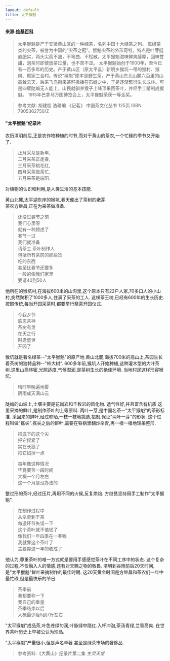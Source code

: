```yaml
---
layout: default
title: 太平猴魁
---
```


#### 来源:[维基百科][1]
> 太平猴魁是产于安徽黄山区的一种绿茶，名列中国十大绿茶之列。
属绿茶类的尖茶，被誉为中国的“尖茶之冠”。猴魁尖茶的外形奇特，特点是叶芽挺直肥实，两头尖而不翘，不弯曲、不松散。太平猴魁滋味鲜爽醇厚，回味甘甜，泡茶时即使放茶过量，也不苦不涩。
太平猴魁始创于1900年，至今已有一百多年的历史。产于黄山区（原太平县）新明乡猴坑一带的猴村、猴岗、颜家三合村。传说“猴魁”原本是野生茶，产于黄山东北山麓六百里的山高耸云天，后来飞鸟衔来茶籽撒播在石缝之中，于是逐渐繁衍生长成林。可是四壁陡峭无人能上，山民就驯养猴子上峰顶采回茶叶，并经手工精制成猴魁。
1915年巴拿马万国博览会上，太平猴魁荣获一等金奖。

> 参考文献: 胡建程 浩耕编 《记茗》 中国茶文化丛书 125页 ISBN 7805362750/Z

#### "太平猴魁"纪录片

农历清明前后,正是农作物种植的时节,而对于黄山的茶农,一个忙碌的季节又开始了.

> 正月采茶是新年,  
二月采茶正逢春,  
三月采茶桃花红,  
四月采茶做茶忙,  
五月采茶是端阳.

对植物的认识和利用,是人类生活的基本技能.

黄山北麓,太平湖东岸的猴坑,春天催出了茶树的嫩芽.  
茶农方继昌,正在为采茶做准备.

> 还没过春节之前  
我们心里呀  
就有一种顾虑了  
春节一过  
我们就准备  
请茶工 茶叶制作人  
包括所有茶前的那些货  
吃的东西  
甚至比春节还要多  
一般的像我们家里  
要请40到50人

他所在的猴坑村,在海拔600米的山沟里,这个原本只有22户人家,70多口人的小山村,突然聚积了1000多人,住满了采茶的工人.
这棵茶王树,已经有600年的生长历史.按照传统,每当开园采茶时,都要举行祭茶开园仪式.

> 今我乡邻  
感恩茶神  
茶树有灵  
在天之行  
时逢盛世  
开园了

猴坑就是著名绿茶--"太平猴魁"的原产地.黄山北麓,海拔700米的高山上,茶园生长着茶树的独特品种--"柿大树".
600多年前,猴坑人开始种植,这种灌木型的大叶茶树.这里山高林密,光照适度,气候湿润,是茶树生长的绝佳环境.
当地村民这样形容猴坑:

> 晴时早晚遍地雾  
阴雨成天满山云

陡峭的山坡上,土壤主要是花岗岩和千枚岩的风化物.
透气性好,并且富含有机质.这里采摘的鲜叶,是制作茶叶的上等原料.
两叶一芽,是中国名茶--"太平猴魁"的茶形标准.
采回来的鲜叶,经过晾晒,一枝一枝地挑选,掐制,保证"两叶一芽"的形状.
这个过程叫做"拣尖".拣尖之后的鲜叶,需要在铁锅里翻炒杀青,再一根一根地理条整形.

> 把底下的这个尖  
把它捏紧了  
实在长狠了  
把它掐掉一点

> 每年像这种情况  
毕竟要苦一段时间  
大概一个月左右  
这一个月是没办法的  

整过形的茶叶,经过压片,再用不同的火候,反复烘焙.
方继昌坚持用手工制作"太平猴魁".

> 在制作过程中  
从杀青到干茶  
每道环节失误一下  
这个茶叶就不值钱了  
像我们一年四季在一春嘛  
我就靠这个茶叶了  
主要靠这一年的收成了  

他认为,尊重茶叶的唯一方式就是要用手感感觉茶叶在不同工序中的状态.
这个复杂的过程,不仅融入人的情感,还有对天赐之物的敬畏.
清明到谷雨前后20天时间,是"太平猴魁"鲜叶采摘制作的最佳时期.
这20天黄金时间是方继昌和茶农们一年中最忙碌,但是最快乐的节日.

> 茶季前  
我都要称一下  
我自己的重量  
茶季结束以后  
大概最少瘦5到7斤左右  

"太平猴魁"成品茶,叶色苍绿匀润,叶脉绿中隐红.入杯冲泡,茶汤青绿,兰香高爽.
在世界茶叶历史上早被公认为珍品.

"太平猴魁"产量很小,但是声名卓著.甚至是绿茶市场的奢侈品.

> 参考资料:《大黄山》纪录片第二集 *生灵天堂*

[1]:http://zh.wikipedia.org/wiki/%E5%A4%AA%E5%B9%B3%E7%8C%B4%E9%AD%81